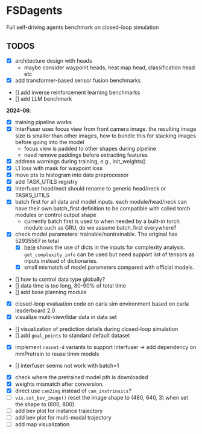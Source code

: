 # FSDagents
Full self-driving agents benchmark on closed-loop simulation


## TODOS
- [x] architecture design with heads
    - maybe consider waypoint heads, heat map head, classification head etc
- [x] add transformer-based sensor fusion benchmarks
- [] add inverse reinforcement learning benchmarks
- [] add LLM benchmark

**2024-08**:
- [x] training pipeline works
- [x] InterFuser uses focus view from front camera image. the resulting image size is smaller than other images, how to bundle this for stacking images before going into the model
    - focus view is padded to other shapes during pipeline
    - need remove paddings before extracting features
- [x] address warnings during training, e.g., init_weights()
- [x] L1 loss with mask for waypoint loss
- [x] move pts to histogram into data preprocessor
- [x] add TASK_UTILS registry
- [x] Interfuser head/nect should rename to generic head/neck or TASKS_UTILS
- [x] batch first for all data and model inputs. each module/head/neck can have their own batch_first definition to be compatible with called torch modules or control output shape
    - currently batch first is used to when needed by a built-in torch module such as GRU, do we assume batch_first everywhere?
- [x] check model parameters: trainable/nontrainable. The original has 52935567 in total
    - [x] [here](https://github.com/facebookresearch/detectron2/blob/543fd075e146261c2e2b0770c9b537314bdae572/detectron2/utils/analysis.py#L63-L65) shows the use of dicts in the inputs for complexity analysis. `get_complexity_info` can be used but need support list of tensors as inputs instead of dictionaries.
    - [x] small mismatch of model parameters compared with official models.
- [] how to control data type globally?
- [] data time is too long, 80-90% of total time
- [] add base planning module
- [x] closed-loop evaluation code on carla sim environment based on carla leaderboard 2.0
- [x] visualize multi-view/lidar data in data set
- [] visualization of prediction details during closed-loop simulation
- [] add `goal_points` to standard default dataset
- [x] implement `resnet-d` variants to support interfuser -> add dependency on mmPretrain to reuse timm models
- [] interfuser seems not work with batch=1
- [x] check where the pretrained model pth is downloaded
- [x] weights mismatch after conversion.
- [x] direct use `cam2img` instead of `cam_instrinsics`?
- [ ] `vis.set_bev_image()` reset the image shape to (480, 640, 3) when set the shape to (800, 800).
- [ ] add bev plot for instance trajectory
- [ ] add bev plot for multi-modal trajectory
- [ ] add map visualization